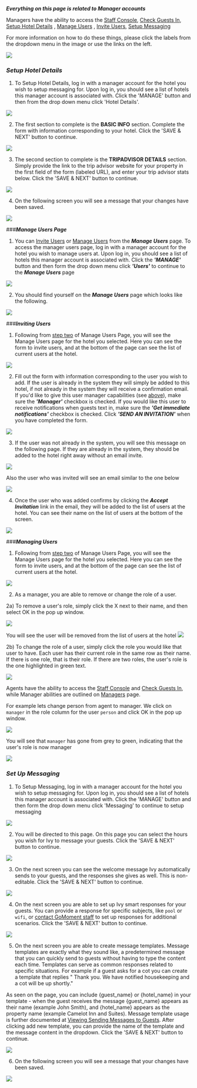 **_Everything on this page is related to Manager accounts_**

Managers have the ability to access the [Staff Console](./Staff-Console/#getting-to-the-console), [Check Guests In](./Staff-Console/#checking-a-guest-in), [Setup Hotel Details](./Managers/#setup-hotel-details) , [Manage Users](./Managers/#managing-users) , [Invite Users](./Managers/#inviting-users),  [Setup Messaging](./Managers/#set-up-messaging)

For more information on how to do these things, please click the labels from the dropdown menu in the image or use the links on the left.

![](./img/managersmap2.png) 

### **_Setup Hotel Details_**

1) To Setup Hotel Details, log in with a manager account for the hotel you wish to setup messaging for. Upon log in, you should see a list of hotels this manager account is associated with. Click the 'MANAGE' button and then from the drop down menu click 'Hotel Details'.

![](./img/setup_details2.png)

2) The first section to complete is the **BASIC INFO** section. Complete the form with information corresponding to your hotel. Click the 'SAVE & NEXT' button to continue.

![](./img/ivysetuphotelinfo2.png)

3) The second section to complete is the **TRIPADVISOR DETAILS** section. Simply provide the link to the trip advisor website for your property in the first field of the form (labeled URL), and enter your trip advisor stats below. Click the 'SAVE & NEXT' button to continue.

![](./img/tripadvisordetails2.png)

4) On the following screen you will see a message that your changes have been saved.

![](./img/saveandnext.png)

###**_Manage Users Page_**

1) You can [Invite Users](#inviting-users) or [Manage Users](#managing-users) from the **_Manage Users_** page. To access the manager users page, log in with a manager account for the hotel you wish to manage users at. Upon log in, you should see a list of hotels this manager account is associated with. Click the _**'MANAGE'**_ button and then form the drop down menu click **_'Users'_** to continue to the **_Manage Users_** page

![](./img/manage_users.png)

2) You should find yourself on the **_<a name="manage-users">Manage Users</a>_** page which looks like the following.

![](./img/landonmanageusers.png)


###**_<a name="inviting-users">Inviting Users</a>_**

1) Following from [step two](#manage-users) of Manage Users Page, you will see the Manage Users page for the hotel you selected. Here you can see the form to invite users, and at the bottom of the page can see the list of current users at the hotel.

![](./img/manageusers.png)

2) Fill out the form with information corresponding to the user you wish to add. If the user is already in the system they will simply be added to this hotel, if not already in the system they will receive a confirmation email. If you'd like to give this user manager capabilities (see [above](./Managers)), make sure the _**'Manager'**_ checkbox is checked. If you would like this user to receive notifications when guests text in, make sure the _**'Get immediate notifications'**_ checkbox is checked. Click _**'SEND AN INVITATION'**_ when you have completed the form.

![](./img/invitestaff.png)

3) If the user was not already in the system, you will see this message on the following page. If they are already in the system, they should be added to the hotel right away without an email invite.

![](./img/emailmsg.png)

Also the user who was invited will see an email similar to the one below

![](./img/invitestaffemail2.png)

4) Once the user who was added confirms by clicking the **_Accept Invitation_** link in the email, they will be added to the list of users at the hotel. You can see their name on the list of users at the bottom of the screen.

![](./img/addedstaff.png)

###**_<a name="managing-users">Managing Users</a>_**

1) Following from [step two](#manage-users) of Manage Users Page, you will see the Manage Users page for the hotel you selected. Here you can see the form to invite users, and at the bottom of the page can see the list of current users at the hotel.

![](./img/manageusers.png)

2) As a manager, you are able to remove or change the role of a user.

2a) To remove a user's role, simply click the X next to their name, and then select OK in the pop up window.

![](./img/removeuserrole.png)

You will see the user will be removed from the list of users at the hotel ![](./img/userroleremoved.png)

2b) To change the role of a user, simply click the role you would like that user to have. Each user has their current role in the same row as their name. If there is one role, that is their role. If there are two roles, the user's role is the one highlighted in green text.

![](./img/userroles.png)

Agents have the ability to access the [Staff Console](./Staff-Console/#getting-to-the-console) and [Check Guests In](./Staff-Console/#checking-a-guest-in), while Manager abilities are outlined on [Managers](./Managers) page.

For example lets change person from agent to manager. We click on `manager` in the role column for the user `person` and click OK in the pop up window.

![](./img/changeuserrole.png)

You will see that `manager` has gone from grey to green, indicating that the user's role is now manager

![](./img/userrolechanged.png)


### **_Set Up Messaging_**

1) To Setup Messaging, log in with a manager account for the hotel you wish to setup messaging for. Upon log in, you should see a list of hotels this manager account is associated with. Click the 'MANAGE' button and then form the drop down menu click 'Messaging' to continue to setup messaging

![](./img/setup_ivy.png)

2) You will be directed to this page. On this page you can select the hours you wish for Ivy to message your guests. Click the 'SAVE & NEXT' button to continue.

![](./img/settingupivy2.png)

3) On the next screen you can see the welcome message Ivy automatically sends to your guests, and the responses she gives as well. This is non-editable. Click the 'SAVE & NEXT' button to continue.

![](./img/welcomingyourguests.png)

4) On the next screen you are able to set up Ivy smart responses for your guests. You can provide a response for specific subjects, like `pool` or `wifi`, or [contact GoMoment staff](mailto:support@gomoment.com) to set up responses for additional scenarios. Click the 'SAVE & NEXT' button to continue.

![](./img/smartresponses.png)

5) On the next screen you are able to create message templates. Message templates are exactly what they sound like, a predetermined message that you can quickly send to guests without having to type the content each time. Templates can serve as common responses related to specific situations. For example if a guest asks for a cot you can create a template that replies " Thank you. We have notified housekeeping and a cot will be up shortly." 

As seen on the page, you can include {guest_name} or {hotel_name} in your template - when the guest receives the message {guest_name} appears as their name (example John Smith), and {hotel_name} appears as the property name (example Camelot Inn and Suites). Message template usage is further documented at [Viewing Sending Messages to Guests](./Staff-Console/#viewingsending-messages-to-guests). After clicking add new template, you can provide the name of the template and the message content in the dropdown. Click the 'SAVE & NEXT' button to continue.

![](./img/messagetemplates.png)

6) On the following screen you will see a message that your changes have been saved.

![](./img/softlaunch2.png)